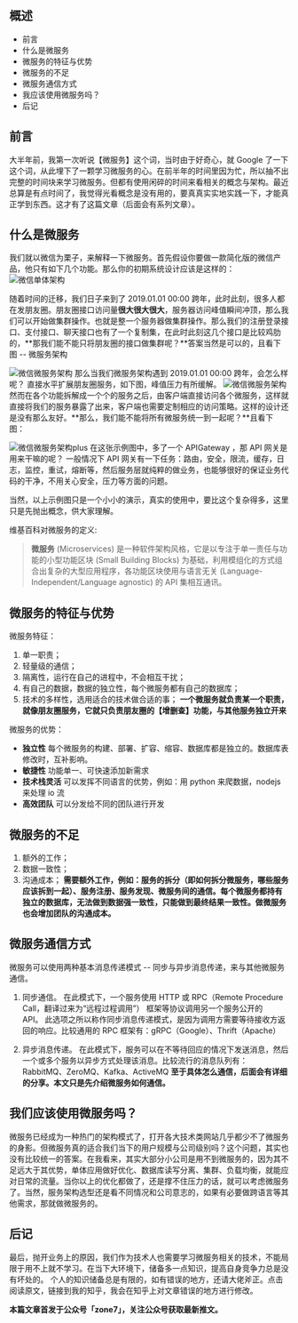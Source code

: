 ## 概述
- 前言
- 什么是微服务
- 微服务的特征与优势
- 微服务的不足
- 微服务通信方式
- 我应该使用微服务吗？
- 后记
## 前言
大半年前，我第一次听说【微服务】这个词，当时由于好奇心，就 Google 了一下这个词，从此埋下了一颗学习微服务的心。在前半年的时间里因为忙，所以抽不出完整的时间块来学习微服务。但都有使用闲碎的时间来看相关的概念与架构。最近总算是有点时间了，我觉得光看概念是没有用的，要真真实实地实践一下，才能真正学到东西。这才有了这篇文章（后面会有系列文章）。
## 什么是微服务
我们就以微信为栗子，来解释一下微服务。首先假设你要做一款简化版的微信产品，他只有如下几个功能。那么你的初期系统设计应该是这样的：
![微信单体架构](https://upload-images.jianshu.io/upload_images/2470773-67486a4b3132f025.png?imageMogr2/auto-orient/strip%7CimageView2/2/w/1240)

随着时间的迁移，我们日子来到了 2019.01.01 00:00 跨年，此时此刻，很多人都在发朋友圈。朋友圈接口访问量**很大很大很大**，服务器访问峰值瞬间冲顶，那么我们可以开始做集群操作。也就是整一个服务器做集群操作。那么我们的注册登录接口、支付接口、聊天接口也有了一个复制集，在此时此刻这几个接口是比较鸡肋的，**那我们能不能只将朋友圈的接口做集群呢？**答案当然是可以的，且看下图 -- 微服务架构

![微信微服务架构](https://upload-images.jianshu.io/upload_images/2470773-b9a726e8908f930e.png?imageMogr2/auto-orient/strip%7CimageView2/2/w/1240)
那么当我们微服务架构遇到 2019.01.01 00:00 跨年，会怎么样呢？
直接水平扩展朋友圈服务，如下图，峰值压力有所缓解。
![微信微服务架构](https://upload-images.jianshu.io/upload_images/2470773-81ddc4745513af8c.png?imageMogr2/auto-orient/strip%7CimageView2/2/w/1240)
然而在各个功能拆解成一个个的服务之后，由客户端直接访问各个微服务，这样就直接将我们的服务暴露了出来，客户端也需要定制相应的访问策略。这样的设计还是没有那么友好。**那么，我们能不能将所有微服务统一到一起呢？**且看下图：
 


![微信微服务架构plus](https://upload-images.jianshu.io/upload_images/2470773-b2cfd46ad4628776.png?imageMogr2/auto-orient/strip%7CimageView2/2/w/1240)
在这张示例图中，多了一个 APIGateway ，那 API 网关是用来干嘛的呢？
一般情况下 API 网关有一下任务：路由，安全，限流，缓存，日志，监控，重试，熔断等，然后服务层就纯粹的做业务，也能够很好的保证业务代码的干净，不用关心安全，压力等方面的问题。

当然，以上示例图只是一个小小的演示，真实的使用中，要比这个复杂得多，这里只是先抛出概念，供大家理解。

维基百科对微服务的定义:
> **微服务** (Microservices) 是一种软件架构风格，它是以专注于单一责任与功能的小型功能区块 (Small Building Blocks) 为基础，利用模组化的方式组合出复杂的大型应用程序，各功能区块使用与语言无关 (Language-Independent/Language agnostic) 的 API 集相互通讯。



## 微服务的特征与优势
微服务特征：
1. 单一职责；
2. 轻量级的通信；
3. 隔离性，运行在自己的进程中，不会相互干扰；
4. 有自己的数据，数据的独立性，每个微服务都有自己的数据库；
5. 技术的多样性，选用适合的技术做合适的事；
**一个微服务就负责某一个职责，就像朋友圈服务，它就只负责朋友圈的【增删查】功能，与其他服务独立开来**

微服务的优势：
- **独立性**
每个微服务的构建、部署、扩容、缩容、数据库都是独立的。数据库表修改时，互补影响。
- **敏捷性**
功能单一、可快速添加新需求
- **技术栈灵活**
可以发挥不同语言的优势，例如：用 python 来爬数据，nodejs 来处理 io 流
- **高效团队**
可以分发给不同的团队进行开发

## 微服务的不足

1. 额外的工作；
2. 数据一致性；
3. 沟通成本；
**需要额外工作，例如：服务的拆分（即如何拆分微服务，哪些服务应该拆到一起）、服务注册、服务发现、微服务间的通信。每个微服务都持有独立的数据库，无法做到数据强一致性，只能做到最终结果一致性。做微服务也会增加团队的沟通成本。**
## 微服务通信方式
微服务可以使用两种基本消息传递模式 -- 同步与异步消息传递，来与其他微服务通信。
1.  同步通信。 在此模式下，一个服务使用 HTTP 或 RPC（Remote Procedure Call，翻译过来为“远程过程调用”） 框架等协议调用另一个服务公开的 API。 此选项之所以称作同步消息传递模式，是因为调用方需要等待接收方返回的响应。比较通用的 RPC 框架有：gRPC（Google）、Thrift（Apache）

2.  异步消息传递。 在此模式下，服务可以在不等待回应的情况下发送消息，然后一个或多个服务以异步方式处理该消息。比较流行的消息队列有：RabbitMQ、ZeroMQ、Kafka、ActiveMQ
**至于具体怎么通信，后面会有详细的分享。本文只是先介绍微服务如何通信。**

## 我们应该使用微服务吗？
微服务已经成为一种热门的架构模式了，打开各大技术类网站几乎都少不了微服务的身影。但微服务真的适合我们当下的用户规模与公司级别吗？这个问题，其实也没有比较统一的答案。在我看来，其实大部分小公司是用不到微服务的，因为其不足远大于其优势，单体应用做好优化、数据库读写分离、集群、负载均衡，就能应对日常的流量。当你以上的优化都做了，还是撑不住压力的话，就可以考虑微服务了。当然，服务架构选型还是看不同情况和公司意志的，如果有必要做跨语言等其他需求，那就做微服务的。
## 后记
最后，抛开业务上的原因，我们作为技术人也需要学习微服务相关的技术，不能局限于用不上就不学习。在当下大环境下，储备多一点知识，提高自身竞争力总是没有坏处的。
个人的知识储备总是有限的，如有错误的地方，还请大佬斧正。点击阅读原文，链接到我的知乎，我会在知乎上对文章错误的地方进行修改。



**本篇文章首发于公众号「zone7」，关注公众号获取最新推文。**
